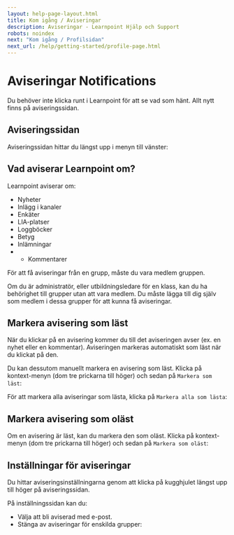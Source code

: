```yaml
---
layout: help-page-layout.html
title: Kom igång / Aviseringar
description: Aviseringar - Learnpoint Hjälp och Support
robots: noindex
next: "Kom igång / Profilsidan"
next_url: /help/getting-started/profile-page.html
---
```


<h1>
    <span lang="sv">Aviseringar</span>
    <span lang="en">Notifications</span>
</h1>

<!-- only-in-swedish.html -->

Du behöver inte klicka runt i Learnpoint för att se vad som hänt. Allt nytt finns på aviseringssidan.


## Aviseringssidan

Aviseringssidan hittar du längst upp i menyn till vänster:

<!-- desktop-screenshot.html, { src: "_assets/notifications.png", alt: "Aviseringar", theme: "light" } -->


## Vad aviserar Learnpoint om?

Learnpoint aviserar om:

- Nyheter
- Inlägg i kanaler
- Enkäter
- LIA-platser
- Loggböcker
- Betyg
- Inlämningar
- - Kommentarer

För att få aviseringar från en grupp, måste du vara medlem gruppen.

Om du är administratör, eller utbildningsledare för en klass, kan du ha behörighet till grupper utan att vara medlem. Du måste lägga till dig själv som medlem i dessa grupper för att kunna få aviseringar.


## Markera avisering som läst

När du klickar på en avisering kommer du till det aviseringen avser (ex. en nyhet eller en kommentar). Aviseringen markeras automatiskt som läst när du klickat på den.

Du kan dessutom manuellt markera en avisering som läst. Klicka på kontext-menyn (dom tre prickarna till höger) och sedan på `Markera som läst`:

<!-- screenshot.html, { src: "_assets/notification-mark-as-read.png", alt: "Aviseringar", theme: "light" } -->

För att markera alla aviseringar som lästa, klicka på `Markera alla som lästa`:

<!-- desktop-screenshot.html, { src: "_assets/notifications-mark-all-as-read.png", alt: "Aviseringar", theme: "light" } -->


## Markera avisering som oläst

Om en avisering är läst, kan du markera den som oläst. Klicka på kontext-menyn (dom tre prickarna till höger) och sedan på `Markera som oläst`:

<!-- screenshot.html, { src: "_assets/notification-mark-as-unread.png", alt: "Aviseringar", theme: "light" } -->


## Inställningar för aviseringar

Du hittar aviseringsinställningarna genom att klicka på kugghjulet längst upp till höger på aviseringssidan.

På inställningssidan kan du:

- Välja att bli aviserad med e-post.
- Stänga av aviseringar för enskilda grupper:

<!-- screenshot.html, { src: "_assets/notification-settings.png", alt: "Inställningar", theme: "light" } -->
